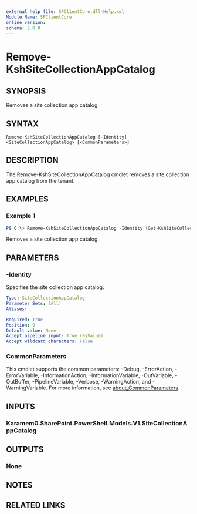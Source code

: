```yaml
---
external help file: SPClientCore.dll-Help.xml
Module Name: SPClientCore
online version:
schema: 2.0.0
---
```


# Remove-KshSiteCollectionAppCatalog

## SYNOPSIS
Removes a site collection app catalog.

## SYNTAX

```
Remove-KshSiteCollectionAppCatalog [-Identity] <SiteCollectionAppCatalog> [<CommonParameters>]
```

## DESCRIPTION
The Remove-KshSiteCollectionAppCatalog cmdlet removes a site collection app catalog from the tenant.

## EXAMPLES

### Example 1
```powershell
PS C:\> Remove-KshSiteCollectionAppCatalog -Identity (Get-KshSiteCollectionAppCatalog -SiteCollection (Get-KshCurrentSiteCollection))
```

Removes a site collection app catalog.

## PARAMETERS

### -Identity
Specifies the site collection app catalog.

```yaml
Type: SiteCollectionAppCatalog
Parameter Sets: (All)
Aliases:

Required: True
Position: 0
Default value: None
Accept pipeline input: True (ByValue)
Accept wildcard characters: False
```

### CommonParameters
This cmdlet supports the common parameters: -Debug, -ErrorAction, -ErrorVariable, -InformationAction, -InformationVariable, -OutVariable, -OutBuffer, -PipelineVariable, -Verbose, -WarningAction, and -WarningVariable. For more information, see [about_CommonParameters](http://go.microsoft.com/fwlink/?LinkID=113216).

## INPUTS

### Karamem0.SharePoint.PowerShell.Models.V1.SiteCollectionAppCatalog

## OUTPUTS

### None

## NOTES

## RELATED LINKS
